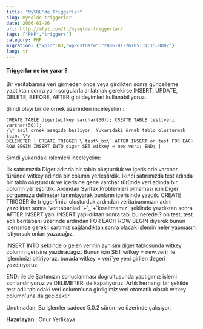 ```yaml
---
title: "MySQL'de Triggerlar"
slug: mysqlde-triggerlar
date: 2006-01-26
url: http://mfyz.com/tr/mysqlde-triggerlar/
tags: ["PHP","triggers"]
category: PHP
migration: {"wpId":83,"wpPostDate":"2006-01-26T05:31:15.000Z"}
lang: tr
---
```


#### Triggerlar ne işe yarar ?

Bir veritabanına veri girmeden önce veya girdikten sonra güncelleme yaptıktan sonra yanı sorgularla anlatmak gerekirse INSERT, UPDATE, DELETE, BEFORE, AFTER gibi deyimleri kullanabiliyoruz.

Şimdi olayı bir de örnek üzerinden inceleyelim :
```
CREATE TABLE diger(witkey varchar(50)); CREATE TABLE test(veri varchar(50));
/\* asil ornek asagida basliyor. Yukarıdaki örnek tablo olusturmak icin. \*/
DELIMETER | CREATE TRIGGER \`test\_bx\` AFTER INSERT on test FOR EACH ROW BEGIN INSERT INTO diger SET witkey = new.veri; END; |

```
Şimdi yukarıdaki işlemleri inceleyelim:

İlk satırımızda Diger adında bir tablo oluşturduk ve içerisinde varchar türünde witkey adında bir column yerleştirdik. İkinci satırımızda test adında bir tablo oluşturduk ve içerisine gene varchar türünde veri adında bir column yerleştirdik. Ardından Syntax Problemleri olmaması ıcın Diger sorgumuzu delimeter tanımlayarak bunların içerisinde yazdık. CREATE TRIGGER ile trigger'imizi oluşturduk ardından veritabanımızın adını yazdıktan sonra \`veritabaniadi\`+\`\_\`+\`kısaltmamız\` şeklinde yazdıktan sonra AFTER INSERT yani INSERT yapıldıktan sonra tabi bu nerede ? on test, test adlı beritabanı üzerinde ardından FOR EACH ROW BEGIN diyerek bunun ıcerısınde gerekli şartımız sağlandıktan sonra olacak işlemin neler yapmasını istiyorsak onları yazacağız.

INSERT INTO seklınde o gelen verinin aynısını diger tablosunda witkey column içerisine yazdıracagız. Bunun için SET witkey = new.veri; ile işlemimizi bitiriyoruz. burada witkey = veri\`ye yeni girilen degeri yazdırıyoruz.

END; ile de Şartımızın sonuclanması dogrultusunda yaptıgımız işlemi sonlandırıyoruz ve DELIMETERi de kapatıyoruz. Artık herhangi bir şekilde test adlı tablodaki veri column'una girdigimiz veri otomatik olarak witkey column'una da geçicektir.

Unutmadan, Bu işlemler sadece 5.0.2 sürüm ve üzerinde çalışıyor.

**Hazırlayan :** Onur Yerlikaya